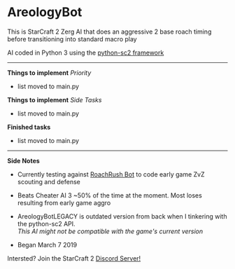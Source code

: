 <!DOCTYPE HTML>
<html>

<h1>AreologyBot</h1>
<p>This is StarCraft 2 Zerg AI that does an aggressive 2 base roach timing before transitioning into standard macro play</p>
<p>AI coded in Python 3 using the <a href="https://github.com/Dentosal/python-sc2" target="_blank">python-sc2 framework</a>
<hr>
  <p><b>Things to implement</b> <em>Priority</em></p>
<ul>
  <li><p>list moved to main.py</em></p></li>
</ul>
  <p><b>Things to implement</b> <em>Side Tasks</em></p>
<ul>
 <li><p>list moved to main.py</em></p></li>
</ul>
  <p><b>Finished tasks</b></p>
<ul>
 <li><p>list moved to main.py</em></p></li>
</ul>
<hr>
  <p><b>Side Notes</b></p>
<ul>
 <li>Currently testing against <a href="https://github.com/tweakimp/RoachRush" target="_blank">RoachRush Bot</a> to code early game ZvZ scouting and defense</li>
 <li><p>Beats Cheater AI 3 ~50% of the time at the moment. Most loses resulting from early game aggro</p></li>
 <li><p>AreologyBotLEGACY is outdated version from back when I tinkering with the python-sc2 API.<br><em>This AI might not be compatible with the game's current version</em></p></li>
 <li><p>Began March 7 2019</p></li>
</ul>
<p>Intersted? Join the StarCraft 2 <a href="https://discordapp.com/invite/Emm5Ztz" target="_blank">Discord Server!</a></p>
</html>
